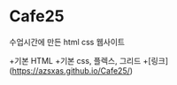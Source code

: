 # Cafe25
수업시간에 만든 html css 웹사이트

+기본 HTML
+기본 css, 플렉스, 그리드
+[링크] (https://azsxas.github.io/Cafe25/)